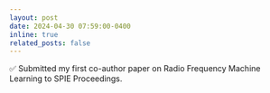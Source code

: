 ```yaml
---
layout: post
date: 2024-04-30 07:59:00-0400
inline: true
related_posts: false
---
```


✅ Submitted my first co-author paper on Radio Frequency Machine Learning to SPIE Proceedings.

